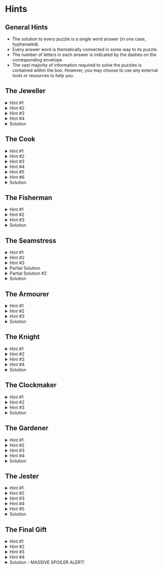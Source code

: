 # Hints

## General Hints
 - The solution to every puzzle is a single word answer (in one case, hyphenated).
 - Every answer word is thematically connected in some way to its puzzle.
 - The number of letters in each answer is indicated by the dashes on the corresponding envelope.
 - The vast majority of information required to solve the puzzles is contained within the box. However, you may choose to use any external tools or resources to help you.
 
## The Jeweller
<details>
  <summary>Hint #1</summary>
  Reading the poem, can you work out which ring is made from which material?
</details>
<details>
  <summary>Hint #2</summary>
  Line up the rings next to each other in the correct order. If the rings are too small for your fingers, perhaps try stacking them on a pencil.
</details>
<details>
  <summary>Hint #3</summary>
  You may need to flip some of the rings around - do the symbols resemble letters?
</details>
<details>
  <summary>Hint #4</summary>
  The rings should look like this:<br/>
  <img src="photos/jeweller_solution.jpg" height="200">
</details>
<details>
  <summary>Solution</summary>
  ETERNAL
</details>

## The Cook
<details>
  <summary>Hint #1</summary>
  This is a menu of dishes from around the world. Perhaps you should try translating the names of each dish into English?
</details>
<details>
  <summary>Hint #2</summary>
  If you're not sure what the original language was, examine the coloured banner - does that resemble anything that might help?
</details>
<details>
  <summary>Hint #3</summary>
  Each dish has a two-word name, and you should notice a common pattern shared between them.
</details>
<details>
  <summary>Hint #4</summary>
  The English name of every dish is named after a country, e.g. "FRENCH DRESSING", and is written in the language of that country, e.g. VINAIGRETTE. 
 Write out the similar two-word name of each dish.
</details>
<details>
  <summary>Hint #5</summary>
  The number of letters in each name is indicated by the diamonds underneath the title. Pick out the letter indiciated by the black diamonds to spell a word.
</details>
<details>
  <summary>Hint #6</summary>
 - Tortilla	= SPanish Omelette
 - Köttbulle =	Swedish MeAtballs
 - 饺子	= ChineSe Dumpling
 - Lokum	= Turkish Delight
 - Chignon	= Belgian Bun
 - γιαούρτι	= GrEek yoghurt
 - Vinaigrette	= French DreSsing
</details>
<details>
  <summary>Solution</summary>
  PASTIES
</details>

## The Fisherman
<details>
  <summary>Hint #1</summary>
  You need to identify each of the creatures depicted on the transparencies, and their position on the line.
</details>
<details>
  <summary>Hint #2</summary>
  Having done that, look carefully at the line to notice the highlighted letter from each name that you should extract.
</details>
<details>
  <summary>Hint #3</summary>
 - craB
 - shaRk
 - swordfIsh
 - dolphiN
 - jellYfish
</details>
<details>
  <summary>Solution</summary>
  BRINY
</details>

## The Seamstress
<details>
  <summary>Hint #1</summary>
  This is a labyrinth. You need to trace the route from the top-left hand corner to the bottom-right hand corner.
</details>
<details>
  <summary>Hint #2</summary>
  Rather than drawing the path on the cloth, you may find this image helpful:
  <img src="photos/seamstress_pattern.png" height="200">
</details>
<details>
  <summary>Hint #3</summary>
  The path should resemble a word that is relevant to the puzzle.
</details>
<details>
  <summary>Partial Solution</summary>
  <img src="photos/seamstress_solution_1.jpg" height="200">
</details>
<details>
  <summary>Partial Solution #2</summary>
  <img src="photos/seamstress_solution_2.jpg" height="200">
</details>
<details>
  <summary>Solution</summary>
  NEEDLES<br/>
  <img src="photos/seamstress_solution_final.jpg" height="200">
</details>

## The Armourer
<details>
  <summary>Hint #1</summary>
  Read the Armourer's statement carefully about the types of people he has previously made shields for. What might they have chosen to depict on their shields?
</details>
<details>
  <summary>Hint #2</summary>
  You may want to refer to an external source for the next bit.
</details>
<details>
  <summary>Hint #3</summary>
  The symbols represent (American) Sign Language, Morse Code, and Braille.
</details>
<details>
  <summary>Solution</summary>
  AID
</details>

## The Knight
<details>
  <summary>Hint #1</summary>
  This is a "Knight's Tour" puzzle.
</details>
<details>
  <summary>Hint #2</summary>
  Starting at the bottom left square, move the piece around the board as a knight's piece would move in chess, and take note of the letters visited along the route. You must visit every square on the board exactly once, and end at the bottom right hand square.
</details>
<details>
  <summary>Hint #3</summary>
  The answer starts with the words "THE ANSWER..." 
</details>
<details>
  <summary>Hint #4</summary>
  The following image shows the sequence of moves you should make:<br/>
  <img src="photos/knight_solution.jpg" height="200">
</details>
<details>
  <summary>Solution</summary>
  THE ANSWER TO THIS KNIGHT'S TOUR IS PEASANTS
</details>

## The Clockmaker
<details>
  <summary>Hint #1</summary>
  This is a cipher puzzle - you need to find out how to translate the code UT FAXI.
</details>
<details>
  <summary>Hint #2</summary>
  The cog is the MINUTE. It must line up to the SECOND. 
</details>
<details>
  <summary>Hint #3</summary>
  Place the cog so that M=>S, I=>E, N=>C, etc. and then find what UT FAXI translates to
</details>
<details>
  <summary>Solution</summary>
  IN TIME
</details>

## The Gardener
<details>
  <summary>Hint #1</summary>
  This is a picross/nonogram puzzle - you need to shade in the grid so that there are the correct number of filled in cells in each row/column.
</details>
<details>
  <summary>Hint #2</summary>
  You can use the 3D pencil sketch to help you place the blocks
</details>
<details>
  <summary>Hint #3</summary>
  Do you notice anything about the shape of the complete puzzle? The verse mentions a Quite Royal arrangement?
</details>
<details>
  <summary>Hint #4</summary>
  It's a QR code. If you filled in the cells neatly enough, you should be able to scan it using your phone or a webapp to see the message it contains
</details>
<details>
  <summary>Solution</summary>
  PLANTS
</details>

## The Jester
<details>
  <summary>Hint #1</summary>
  First, you need to work out the order in which the Jester performed the tricks. Is there anything on the slips that would help you do that.?
</details>
<details>
  <summary>Hint #2</summary>
  Arrange the tricks according to the number of trailing dots on the end..
</details>
<details>
  <summary>Hint #3</summary>
  Now, you need to recreate the tricks that the Jester performed, one after another, by finding the appropriate words in the grid and changing them as described... 
</details>
<details>
  <summary>Hint #4</summary>
  Every trick changes a 4-letter word into another 4-letter word....
</details>
<details>
  <summary>Hint #5</summary>
 The tricks are as follows:
 - flag -> pear
 - team -> star
 - bird -> pisa
 - pier -> diet
 - sail -> rams
 - seat -> slit
 - sold -> sews
Now, look for a message in the grid.....
</details>
 <details>
  <summary>Solution</summary>
 VANISH
 </details>
 
## The Final Gift
<details>
  <summary>Hint #1</summary>
  You should have nine words as the solutions to the nine puzzles above. Write them next to the appropriate person, and then consider the comments as to how they need to be changed.
</details>
<details>
  <summary>Hint #2</summary>
  Every answer needs to have "a little character" added to it. In this case, a little character = a single letter
</details>
<details>
  <summary>Hint #3</summary>
  For example, the answer to the Jeweller's Puzzle was ETERNAL. What letter could you add to that word to make it mean more "outside"?
</details>
<details>
  <summary>Hint #4</summary>
  If you add an X to ETERNAL, you get EXTERNAL. Now try to find other letters that can be inserted into the other answer words to fit the clues.
</details>
<details>
  <summary>Solution - MASSIVE SPOILER ALERT!</summary>
  X + eternal = external
  M + pasties = pastimes
  A + briny = brainy
  S + needles = needless
  C + aid = acid
  H + peasants = pheasants
  E + on-time = one-time
  E + plants = planets
  R + vanish = varnish
 
 Now read down the letters added to get your final solution. And have a Happy Christmas! x
</details>
